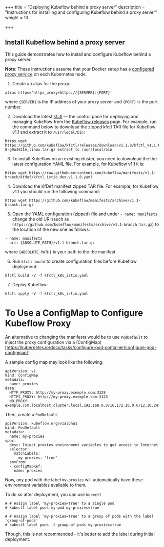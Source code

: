 +++
title = "Deploying Kubeflow behind a proxy server"
description = "Instructions for installing and configuring Kubeflow behind a proxy server"
weight = 10

+++

## Install Kubeflow behind a proxy server

This guide demonstrates how to install and configure Kubeflow behind a proxy server.

**Note**: These instructions assume that your Docker setup has a [configured
proxy service](https://docs.docker.com/network/proxy/) on each Kubernetes node.

1. Create an alias for the proxy:

```shell
alias https='https_proxy=https://{SERVER}:{PORT}'
```

where `{SERVER}` is the IP address of your proxy server and `{PORT}` is the port number.

2. Download the latest [kfctl](https://github.com/kubeflow/kfctl) — the control
   pane for deploying and managing Kubeflow from the [Kubeflow
   releases](https://github.com/kubeflow/kfctl/releases/) page. For example, run
   the command below to download the zipped kfctl TAR file for Kubeflow v1.1 and
   extract it to `/usr/local/bin`:

```shell
https wget https://github.com/kubeflow/kfctl/releases/download/v1.1.0/kfctl_v1.1.0-0-g9a3621e_linux.tar.gz extract to /usr/local/bin
```

3. To install Kubeflow on an existing cluster, you need to download the the
   latest configuration YAML file. For example, for Kubeflow v1.1 it is:

```
https wget https://raw.githubusercontent.com/kubeflow/manifests/v1.1-branch/kfdef/kfctl_istio_dex.v1.1.0.yaml
```

4. Download the KfDef manifest zipped TAR file. For example, for Kubeflow v1.1
   you should run the following command:

```shell
https wget https://github.com/kubeflow/manifests/archive/v1.1-branch.tar.gz
```

5. Open the YAML configuration (zipped) file and under `- name: manifests`
   change the old URI (such as
   `https://github.com/kubeflow/manifests/archive/v1.1-branch.tar.gz`) to the
   location of the new one as follows:

```shell
- name: manifests
  uri: {ABSOLUTE_PATH}/v1.1-branch.tar.gz
```

where `{ABSOLUTE_PATH}` is your path to the the manifest.

6. Run `kfctl build` to create configuration files before Kubeflow deployment:

```shell
kfctl build -V -f kfctl_k8s_istio.yaml
```

7. Deploy Kubeflow:

```shell
kfctl apply -V -f kfctl_k8s_istio.yaml
```

# To Use a ConfigMap to Configure Kubeflow Proxy
An alternative to changing the manifests would be to use `PodDefault` to inject the proxy configuration via a (ConfigMap)[https://kubernetes.io/docs/tasks/configure-pod-container/configure-pod-configmap/] 

A sample config map may look like the following:
```
apiVersion: v1
kind: ConfigMap
metadata:
  name: proxies
data:
  HTTP_PROXY: http://my-proxy.exemple.com:3128
  HTTPS_PROXY: http://my-proxy.exemple.com:3128
  NO_PROXY: exemple.com,localhost,cluster.local,192.168.0.0/16,172.16.0.0/12,10.247.0.0/16
```

Then, create a `PodDefault`:
```
apiVersion: kubeflow.org/v1alpha1
kind: PodDefault
metadata:
  name: my-proxies
spec:
  desc: Inject proxies environment variables to get access to Internet
  selector:
    matchLabels:
      my-proxies: "true"
  envFrom:
  - configMapRef:
    name: proxies
```

Now, any pod with the label `my-proxies` will automatically have these environment variables available to them.

To do so after deployment, you can use `kubectl` 

```
# # Assign label 'my-proxies=true' to a single pod
# kubectl label pods my-pod my-proxies=true     

# # Assign label 'my-proxies=true' to a group of pods with the label 'group-of-pods'
# kubectl label pods -l group-of-pods my-proxies=true     
```

Though, this is not recommended - it's better to add the label during initial deployment. 
